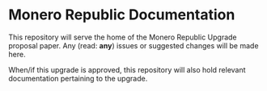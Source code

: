 # Monero Republic Documentation

This repository will serve the home of the Monero Republic Upgrade proposal paper. Any (read: **any**) issues or suggested changes will be made here.

When/if this upgrade is approved, this repository will also hold relevant documentation pertaining to the upgrade.

